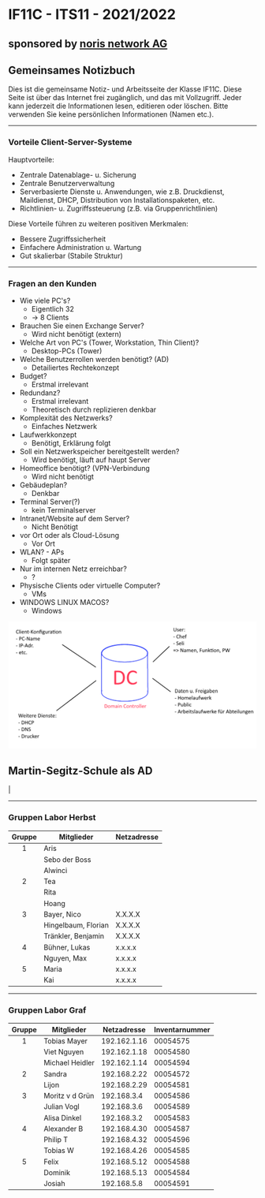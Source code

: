 # IF11C - ITS11 - 2021/2022

## sponsored by [noris network AG](https://www.noris.de/)

## Gemeinsames Notizbuch

Dies ist die gemeinsame Notiz- und Arbeitsseite der Klasse IF11C. Diese Seite ist über das Internet frei zugänglich, und das mit Vollzugriff.
Jeder kann jederzeit die Informationen lesen, editieren oder löschen. Bitte verwenden Sie keine persönlichen Informationen (Namen etc.).

---

### Vorteile Client-Server-Systeme

Hauptvorteile:

- Zentrale Datenablage- u. Sicherung
- Zentrale Benutzerverwaltung
- Serverbasierte Dienste u. Anwendungen,
  wie z.B. Druckdienst, Maildienst, DHCP,
  Distribution von Installationspaketen, etc.
- Richtlinien- u. Zugriffssteuerung
  (z.B. via Gruppenrichtlinien)

Diese Vorteile führen zu weiteren positiven Merkmalen:

- Bessere Zugriffssicherheit
- Einfachere Administration u. Wartung
- Gut skalierbar (Stabile Struktur)

---

### Fragen an den Kunden

- Wie viele PC's?
  - Eigentlich 32
  - -> 8 Clients
- Brauchen Sie einen Exchange Server?
  - Wird nicht benötigt (extern)
- Welche Art von PC's (Tower, Workstation, Thin Client)?
  - Desktop-PCs (Tower)
- Welche Benutzerrollen werden benötigt? (AD)
  - Detailiertes Rechtekonzept
- Budget?
  - Erstmal irrelevant
- Redundanz?
  - Erstmal irrelevant
  - Theoretisch durch replizieren denkbar
- Komplexität des Netzwerks?
  - Einfaches Netzwerk
- Laufwerkkonzept
  - Benötigt, Erklärung folgt
- Soll ein Netzwerkspeicher bereitgestellt werden?
  - Wird benötigt, läuft auf haupt Server
- Homeoffice benötigt? (VPN-Verbindung
  - Wird nicht benötigt
- Gebäudeplan?
  - Denkbar
- Terminal Server(?)
  - kein Terminalserver
- Intranet/Website auf dem Server?
  - Nicht Benötigt
- vor Ort oder als Cloud-Lösung
  - Vor Ort
- WLAN? - APs
  - Folgt später
- Nur im internen Netz erreichbar?
  - ?
- Physische Clients oder virtuelle Computer?
  - VMs
- WINDOWS LINUX MACOS?
  - Windows

![Serverplanung.png](image/.mitschrift/Serverplanung.png)

## Martin-Segitz-Schule als AD

|

---

### Gruppen Labor Herbst

| Gruppe | Mitglieder          | Netzadresse |
| :----: | ------------------- | ----------- |
|   1   | Aris                |             |
|       | Sebo der Boss       |             |
|       | Alwinci             |             |
|   2   | Tea                 |             |
|       | Rita                |             |
|       | Hoang               |             |
|   3   | Bayer, Nico         | X.X.X.X     |
|       | Hingelbaum, Florian | X.X.X.X     |
|       | Tränkler, Benjamin | X.X.X.X     |
|   4   | Bühner, Lukas      | x.x.x.x     |
|       | Nguyen, Max         | x.x.x.x     |
|   5   | Maria               | x.x.x.x     |
|       | Kai                 | x.x.x.x     |

---

### Gruppen Labor Graf

| Gruppe | Mitglieder       | Netzadresse  | Inventarnummer |
| :----: | ---------------- | ------------ | -------------- |
|   1   | Tobias Mayer     | 192.162.1.16 | 00054575       |
|       | Viet Nguyen      | 192.162.1.18 | 00054580       |
|       | Michael Heidler  | 192.162.1.14 | 00054594       |
|   2   | Sandra           | 192.168.2.22 | 00054572       |
|       | Lijon            | 192.168.2.29 | 00054581       |
|   3   | Moritz v d Grün | 192.168.3.4  | 00054586       |
|       | Julian Vogl      | 192.168.3.6  | 00054589       |
|       | Alisa Dinkel     | 192.168.3.2  | 00054583       |
|   4   | Alexander B      | 192.168.4.30 | 00054587       |
|       | Philip T         | 192.168.4.32 | 00054596       |
|       | Tobias W         | 192.168.4.26 | 00054585       |
|   5   | Felix            | 192.168.5.12 | 00054588       |
|       | Dominik          | 192.168.5.13 | 00054584       |
|       | Josiah           | 192.168.5.8  | 00054591       |
